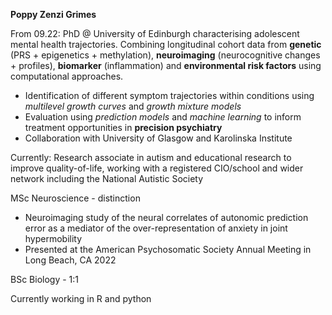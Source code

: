 **Poppy Zenzi Grimes**

From 09.22: PhD @ University of Edinburgh characterising adolescent mental health trajectories. Combining longitudinal cohort data from
**genetic** (PRS + epigenetics + methylation), **neuroimaging** (neurocognitive changes + profiles), **biomarker** (inflammation) and **environmental risk factors** using computational approaches.

- Identification of different symptom trajectories within conditions using *multilevel growth curves* and *growth mixture models*
- Evaluation using *prediction models* and *machine learning* to inform treatment opportunities in **precision psychiatry**
- Collaboration with University of Glasgow and Karolinska Institute

Currently: Research associate in autism and educational research to improve quality-of-life, working with a registered CIO/school and wider network including the National Autistic Society


MSc Neuroscience - distinction
- Neuroimaging study of the neural correlates of autonomic prediction error as a mediator of the over-representation of anxiety in joint hypermobility
- Presented at the American Psychosomatic Society Annual Meeting in Long Beach, CA 2022


BSc Biology - 1:1


Currently working in R and python

<!---
poppyzenzi/poppyzenzi is a ✨ special ✨ repository because its `README.md` (this file) appears on your GitHub profile.
You can click the Preview link to take a look at your changes.
--->
